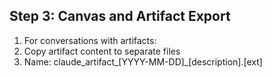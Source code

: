 ## Step 3: Canvas and Artifact Export

1. For conversations with artifacts:
2. Copy artifact content to separate files
3. Name: claude_artifact_[YYYY-MM-DD]_[description].[ext]
